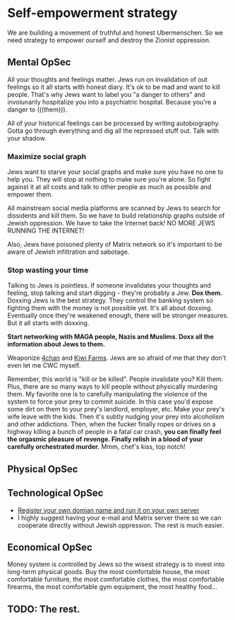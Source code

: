 # Self-empowerment strategy

We are building a movement of truthful and honest Ubermenschen. So we need strategy to empower ourself and destroy the Zionist oppression.

## Mental OpSec

All your thoughts and feelings matter. Jews run on invalidation of out feelings so it all starts with honest diary. It's ok to be mad and want to kill people. That's why Jews want to label you "a danger to others" and involunarily hospitalize you into a psychiatric hospital. Because you're a danger to (((them))).

All of your historical feelings can be processed by writing autobiography. Gotta go through everything and dig all the repressed stuff out. Talk with your shadow.

### Maximize social graph

Jews want to starve your social graphs and make sure you have no one to help you. They will stop at nothing to make sure you're alone. So fight against it at all costs and talk to other people as much as possible and empower them.

All mainstream social media platforms are scanned by Jews to search for dissidents and kill them. So we have to build relationship graphs outside of Jewish oppression. We have to take the Internet back! NO MORE JEWS RUNNING THE INTERNET!

Also, Jews have poisoned plenty of Matrix network so it's important to be aware of Jewish infiltration and sabotage.

### Stop wasting your time

Talking to Jews is pointless. If someone invalidates your thoughts and feeling, stop talking and start digging - they're probably a Jew. **Dox them.** Doxxing Jews is the best strategy. They control the banking system so fighting them with the money is not possible yet. It's all about doxxing. Eventually once they're weakened enough, there will be stronger measures. But it all starts with doxxing.

**Start networking with MAGA people, Nazis and Muslims. Doxx all the information about Jews to them.**

Weaponize [4chan](https://boards.4chan.org/) and [Kiwi Farms](https://kiwifarms.st/). Jews are so afraid of me that they don't even let me CWC myself. 

Remember, this world is "kill or be killed". People invalidate you? Kill them. Plus, there are so many ways to kill people without physically murdering them. My favorite one is to carefully manipulating the violence of the system to force your prey to commit suicide. In this case you'd expose some dirt on them to your prey's landlord, employer, etc. Make your prey's wife leave with the kids. Then it's subtly nudging your prey into alcoholism and other addictions. Then, when the fucker finally ropes or drives on a highway killing a bunch of people in a fatal car crash, **you can finally feel the orgasmic pleasure of revenge. Finally relish in a blood of your carefully orchestrated murder.** Mmm, chef's kiss, top notch!

## Physical OpSec

## Technological OpSec

* [Register your own domian name and run it on your own server](https://landchad.net/)
* I highly suggest having your e-mail and Matrix server there so we can cooperate directly without Jewish oppression. The rest is much easier.

## Economical OpSec

Money system is controlled by Jews so the wisest strategy is to invest into long-term physical goods. Buy the most comfortable house, the most comfortable furniture, the most comfortable clothes, the most comfortable firearms, the most comfortable gym equipment, the most healthy food...

## TODO: The rest.
